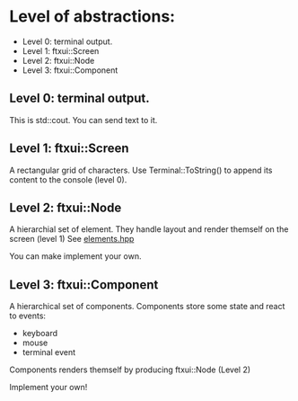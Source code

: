 # Level of abstractions:
* Level 0: terminal output.
* Level 1: ftxui::Screen               
* Level 2: ftxui::Node
* Level 3: ftxui::Component

## Level 0: terminal output.
  This is std::cout. You can send text to it.

## Level 1: ftxui::Screen               
  A rectangular grid of characters.
  Use Terminal::ToString() to append its content to the console (level 0).

## Level 2: ftxui::Node
  A hierarchial set of element.
  They handle layout and render themself on the screen (level 1)
  See [elements.hpp](./dom/elements.hpp)

  You can make implement your own.

## Level 3: ftxui::Component
  A hierarchical set of components.
  Components store some state and react to events:
  * keyboard
  * mouse
  * terminal event
    
  Components renders themself by producing ftxui::Node (Level 2)

  Implement your own!
